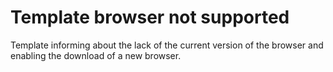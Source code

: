 # Template browser not supported

Template informing about the lack of the current version of the browser and enabling the download of a new browser.

